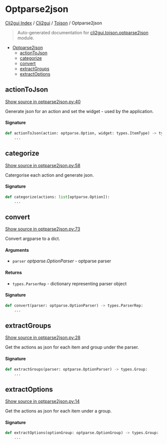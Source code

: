 # Optparse2json

[Cli2gui Index](../../README.md#cli2gui-index) /
[Cli2gui](../index.md#cli2gui) /
[Tojson](./index.md#tojson) /
Optparse2json

> Auto-generated documentation for [cli2gui.tojson.optparse2json](../../../../cli2gui/tojson/optparse2json.py) module.

- [Optparse2json](#optparse2json)
  - [actionToJson](#actiontojson)
  - [categorize](#categorize)
  - [convert](#convert)
  - [extractGroups](#extractgroups)
  - [extractOptions](#extractoptions)

## actionToJson

[Show source in optparse2json.py:40](../../../../cli2gui/tojson/optparse2json.py#L40)

Generate json for an action and set the widget - used by the application.

#### Signature

```python
def actionToJson(action: optparse.Option, widget: types.ItemType) -> types.Item:
    ...
```



## categorize

[Show source in optparse2json.py:58](../../../../cli2gui/tojson/optparse2json.py#L58)

Catergorise each action and generate json.

#### Signature

```python
def categorize(actions: list[optparse.Option]):
    ...
```



## convert

[Show source in optparse2json.py:73](../../../../cli2gui/tojson/optparse2json.py#L73)

Convert argparse to a dict.

#### Arguments

- `parser` *optparse.OptionParser* - optparse parser

#### Returns

- `types.ParserRep` - dictionary representing parser object

#### Signature

```python
def convert(parser: optparse.OptionParser) -> types.ParserRep:
    ...
```



## extractGroups

[Show source in optparse2json.py:28](../../../../cli2gui/tojson/optparse2json.py#L28)

Get the actions as json for each item and group under the parser.

#### Signature

```python
def extractGroups(parser: optparse.OptionParser) -> types.Group:
    ...
```



## extractOptions

[Show source in optparse2json.py:14](../../../../cli2gui/tojson/optparse2json.py#L14)

Get the actions as json for each item under a group.

#### Signature

```python
def extractOptions(optionGroup: optparse.OptionGroup) -> types.Group:
    ...
```


